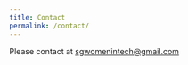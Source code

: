 ```yaml
---
title: Contact
permalink: /contact/
---
```

Please contact at [sgwomenintech@gmail.com](sgwomenintech@gmail.com)
